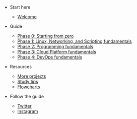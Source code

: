 <!-- docs/_sidebar.md -->

- Start here 
  - [Welcome](/#welcome)

- Guide

  - [Phase 0: Starting from zero](phase0/README.md)
  - [Phase 1: Linux, Networking, and Scripting fundamentals](phase1/README.md)
  - [Phase 2: Programming fundamentals](phase2/README.md)
  - [Phase 3: Cloud Platform fundamentals](phase3/README.md)
  - [Phase 4: DevOps fundamentals](phase4/README.md)

- Resources

  - [More projects](projects/README.md)
  - [Study tips](resources/readme.md)
  - [Flowcharts](resources/flowcharts.md)

- Follow the guide

  - [Twitter](https://twitter.com/learntocloud)
  - [Instagram](https://instagram.com/learntocloudguide)